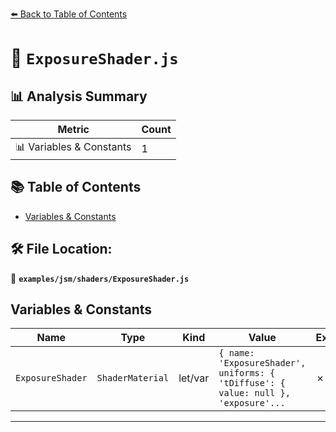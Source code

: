 [⬅️ Back to Table of Contents](../../../index.md)

# 📄 `ExposureShader.js`

## 📊 Analysis Summary

| Metric | Count |
|--------|-------|
| 📊 Variables & Constants | 1 |

## 📚 Table of Contents

- [Variables & Constants](#variables-constants)

## 🛠️ File Location:
📂 **`examples/jsm/shaders/ExposureShader.js`**

## Variables & Constants

| Name | Type | Kind | Value | Exported |
|------|------|------|-------|----------|
| `ExposureShader` | `ShaderMaterial` | let/var | `{ name: 'ExposureShader', uniforms: { 'tDiffuse': { value: null }, 'exposure'...` | ✗ |


---